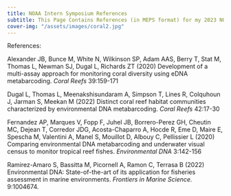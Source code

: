 ```yaml
---
title: NOAA Intern Symposium References
subtitle: This Page Contains References (in MEPS format) for my 2023 NOAA PIC Intern Symposium Presentation "Aquatic Analysis Adventure; Exploring Biodiversity Patterns of a Hawaiian Reef Ecosystem using eDNA".
cover-img: "/assets/images/coral2.jpg"
---
```


References:

Alexander JB, Bunce M, White N, Wilkinson SP, Adam AAS, Berry T, Stat M, Thomas L, Newman SJ, Dugal L, Richards ZT (2020) Development of a multi-assay approach for monitoring coral diversity using eDNA metabarcoding. *Coral Reefs* 39:159-171

Dugal L, Thomas L, Meenakshisundaram A, Simpson T, Lines R, Colquhoun J, Jarman S, Meekan M (2022) Distinct coral reef habitat communities characterized by environmental DNA metabarcoding. *Coral Reefs* 42:17-30

Fernandez AP, Marques V, Fopp F, Juhel JB, Borrero-Perez GH, Cheutin MC, Dejean T, Corredor JDG, Acosta-Chaparro A, Hocde R, Eme D, Maire E, Spescha M, Valentini A, Manel S, Mouillot D, Albouy C, Pellissier L (2020) Comparing environmental DNA metabarcoding and underwater visual census to monitor tropical reef fishes. *Environmental DNA* 3:142-156

Ramirez-Amaro S, Bassitta M, Picornell A, Ramon C, Terrasa B (2022) Environmental DNA: State-of-the-art of its application for fisheries assessment in marine environments. *Frontiers in Marine Science.* 9:1004674.


